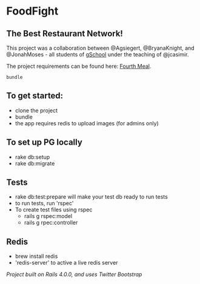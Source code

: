 # FoodFight
## The Best Restaurant Network!

This project was a collaboration between @Agsiegert, @BryanaKnight, and @JonahMoses -
all students of [gSchool](http://gschool.it) under the teaching of @jcasimir.

The project requirements can be found here: [Fourth Meal](http://http://tutorials.jumpstartlab.com/projects/fourth_meal.html).

`bundle`

## To get started:

- clone the project
- bundle
- the app requires redis to upload images (for admins only)

## To set up PG locally

- rake db:setup
- rake db:migrate

## Tests

- rake db:test:prepare will make your test db ready to run tests
- to run tests, run 'rspec'
- To create test files using rspec
  - rails g rspec:model
  - rails g rpec:controller


## Redis
- brew install redis
- 'redis-server' to active a live redis server

*Project built on Rails 4.0.0, and uses Twitter Bootstrap*
